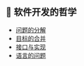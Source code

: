 
## 🌴 软件开发的哲学

- [问题的分解](./software/问题的分解.md)
- [目标的合并](./software/目标的合并.md)
- [接口与实现](./software/接口与实现.md)
- [语言的问题](./software/语言的问题.md)

<div style="height: 200px"></div>